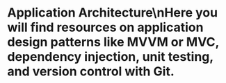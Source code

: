 # Application Architecture\nHere you will find resources on application design patterns like MVVM or MVC, dependency injection, unit testing, and version control with Git.
